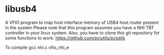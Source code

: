 # libusb4
A VFIO program to map host interface memory of USB4 host router present in the system
Please note that this program assumes you have a NHI TBT controller in your linux system. 
Also, you have to clone this git repository for some functions to work. https://github.com/pciutils/pciutils

To compile gcc nhi.c vfio_nhi_e

